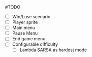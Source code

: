 #TODO
- [ ] Win/Lose scenario
- [ ] Player sprite
- [ ] Main menu
- [ ] Pause Menu
- [ ] End game menu
- [ ] Configurable difficulty
  - [ ] Lambda SARSA as hardest mode
